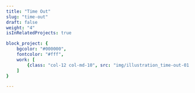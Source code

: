 ```yaml
---
title: "Time Out"
slug: "time-out"
draft: false
weight: "4"
isInRelatedProjects: true

block_project: {
	bgcolor: "#000000",
	fontcolor: "#fff",
	work: [ 
		{class: "col-12 col-md-10", src: "img/illustration_time-out-01.png"}
	]
}

---
```

